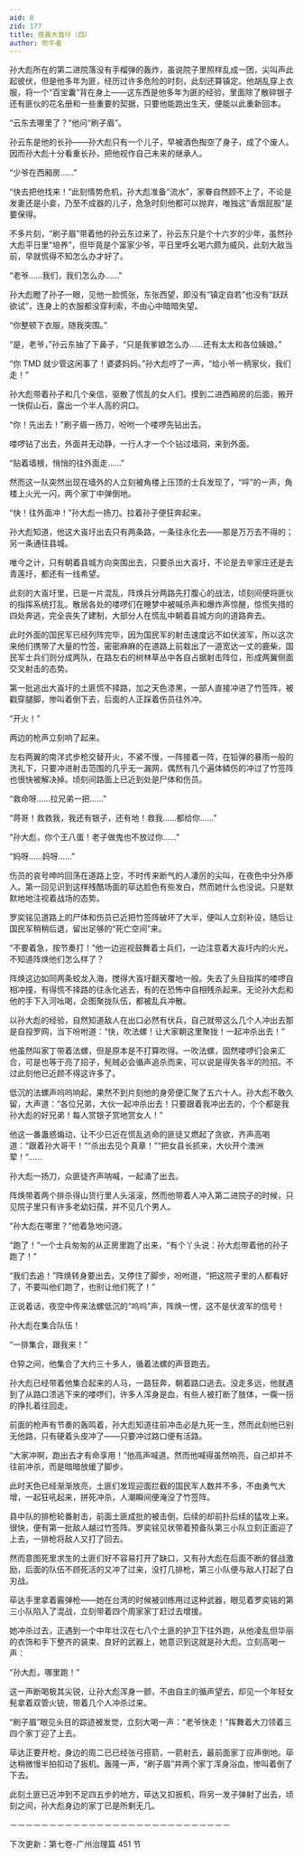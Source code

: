 ```yaml
---
aid: 8
zid: 177
title: 夜袭大崀圩（四）
author: 吹牛者
---
```


孙大彪所在的第二进院落没有手榴弹的轰炸，虽说院子里照样乱成一团，尖叫声此起彼伏，但是他多年为匪，经历过许多危险的时刻，此刻还算镇定。他胡乱穿上衣服，将一个“百宝囊”背在身上――这东西是他多年为匪的经验，里面除了散碎银子还有匪伙的花名册和一些重要的契据，只要他能跑出生天，便能以此重新回本。

“云东去哪里了？”他问“刷子眉”。

孙云东是他的长孙――孙大彪只有一个儿子，早被酒色掏空了身子，成了个废人。因而孙大彪十分看重长孙，把他视作自己未来的继承人。

“少爷在西厢房……”

“快去把他找来！”此刻情势危机，孙大彪准备“流水”，家眷自然顾不上了，不论是发妻还是小妾，乃至不成器的儿子，危急时刻他都可以抛弃，唯独这“香烟屁股”是要保得。

不多片刻，“刷子眉”带着他的孙云东过来了，孙云东只是个十六岁的少年，虽然孙大彪平日里“培养”，但毕竟是个富家少爷，平日里呼幺喝六颇为威风，此刻大敌当前，早就慌得不知怎么办才好了。

“老爷……我们，我们怎么办……”

孙大彪瞪了孙子一眼，见他一脸慌张，东张西望，即没有“镇定自若”也没有“跃跃欲试”，连身上的衣服都没穿利索，不由心中暗暗失望。

“你整顿下衣服，随我突围。”

“是，老爷，”孙云东抽了下鼻子，“只是我爹娘怎么办……还有太太和各位姨娘。”

“你 TMD 就少管这闲事了！婆婆妈妈。”孙大彪哼了一声，“给小爷一柄家伙，我们走！”

孙大彪带着孙子和几个亲信，驱散了慌乱的女人们。摸到二进西厢房的后面，搬开一快假山石，露出一个半人高的洞口。

“你！先出去！”刷子眉一扬刀，吩咐一个喽啰先钻出去。

喽啰钻了出去，外面并无动静，一行人才一个个钻过墙洞，来到外面。

“贴着墙根，悄悄的往外面走……”

然而这一队突然出现在墙外的人立刻被角楼上压顶的士兵发现了，“呯”的一声，角楼上火光一闪，两个家丁中弹倒地。

“快！往外面冲！”孙大彪一扬刀。拉着孙子便狂奔起来。

孙大彪知道，他这大崀圩出去只有两条路，一条往永化去――那是万万去不得的；另一条通往县城。

唯今之计，只有朝着县城方向突围出去，只要杀出大崀圩，不论是去辛家庄还是去青莲圩，都还有一线希望。

此刻的大崀圩里，已是一片混乱，阵焕兵分两路先打腹心的战法，顷刻间便将匪伙的指挥系统打乱。散居各处的喽啰们在睡梦中被喊杀声和爆炸声惊醒，惊慌失措的四处奔逃，完全丧失了建制，大部分人在慌乱中朝着县城方向的道路奔去。

此时外面的国民军已经列阵完毕，因为国民军的射击速度远不如伏波军，所以这次来他们携带了大量的竹签，密密麻麻的在道路上前栽出了一道宽达一丈的鹿柴，国民军士兵们则分成两队，在路左右的树林草丛中各自占据射击阵位，形成两翼侧面交叉射击的态势。

第一批逃出大崀圩的土匪慌不择路，加之天色漆黑，一部人直接冲进了竹签阵，被戳穿腿脚，惨叫着倒下去，后面的人正踩着伤员往外冲。

“开火！”

两边的枪声立刻响了起来。

左右两翼的南洋式步枪交替开火，不紧不慢，一阵接着一阵，在铅弹的暴雨一般的洗礼下，只要冲进射击范围的几乎无一漏网，偶然有几个遍体鳞伤的冲过了竹签阵也很快被解决掉。顷刻间路面上已近到处是尸体和伤员。

“救命呀……拉兄弟一把……”

“蒋哥！救救我，我还有银子，还有地！救我……都给你……”

“孙大彪，你个王八蛋！老子做鬼也不放过你……”

“妈呀……妈呀……”

伤员的哀号呻吟回荡在道路上空，不时传来断气的人凄厉的尖叫，在夜色中分外瘆人。第一回见识到这样残酷场面的荜达脸色有些发白，然而她什么也没说。只是默默地地注视着战场的态势。

罗奕铭见道路上的尸体和伤员已近把竹签阵破坏了大半，便叫人立刻补设，随后让国民军稍稍后退，留出足够的“死亡空间”来。

“不要着急，按节奏打！”他一边巡视鼓舞着士兵们，一边注意着大崀圩内的火光，不知道阵焕他们怎么样了？

阵焕这边如同两条蛟龙入海，搅得大崀圩翻天覆地一般。失去了头目指挥的喽啰自相冲撞，有得慌不择路的往永化逃去，有的在恐怖中自相残杀起来。无论孙大彪和他的手下入河吆喝，企图聚拢队伍，都被乱兵冲散。

以孙大彪的经验，自然知道敌人在出口必然有伏兵，自己就带这么几个人冲出去那是自投罗网，当下吩咐道：“快，吹法螺！让大家朝这里聚拢！一起冲杀出去！”

他虽然叫家丁带着法螺，但是原本是不打算吹得。一吹法螺，固然喽啰们会来汇合，可是也等于亮了招子，髡贼必会循声追杀而来，可以说是得失各半的险招。不过此刻他已近顾不得这许多了。

低沉的法螺声呜呜响起，果然不到片刻他的身旁便汇聚了五六十人。孙大彪不敢久留，大声道：“各位兄弟，大伙一起冲杀出去！只要跟着我冲出去的，个个都是我孙大彪的好兄弟！每人赏银子赏地赏女人！”

他这一番蛊惑煽动，让不少已近在慌乱逃命的匪徒又燃起了贪欲，齐声高喝道：“跟着孙大哥干！”“杀出去见个真章！”“把女县长抓来，大伙开个澳洲荤！”……

孙大彪一扬刀，众匪徒齐声呐喊，一起涌了出去。

阵焕带着两个排杀得山货行里人头滚滚，然而他带着人冲入第二进院子的时候，只见院子里只有许多老幼妇孺，并不见几个男人。

“孙大彪在哪里？”他着急地问道。

“跑了！”一个士兵匆匆的从正房里跑了出来，“有个丫头说：孙大彪带着他的孙子跑了！”

“我们去追！”阵焕转身要出去，又停住了脚步，吩咐道，“把这院子里的人都看好了，不要叫他们跑了，也别让他们死了！”

正说着话，夜空中传来法螺低沉的“呜呜”声，阵焕一愣，这不是伏波军的信号！

孙大彪在集合队伍！

“一排集合，跟我来！”

仓猝之间，他集合了大约三十多人，循着法螺的声音跑去。

孙大彪已经带着他集合起来的人马，一路狂奔，朝着路口逃去。没走多远，他就遇到了从路口溃逃下来的喽啰们，许多人浑身是血，有些人被打断了肢体，一瘸一拐的挣扎着往回走。

前面的枪声有节奏的轰鸣着，孙大彪知道往前冲击必是九死一生，然而此刻他已别无他路，只有硬着头皮冲了――只要冲过路口便有活路。

“大家冲啊，跑出去才有命享用！”他高声喊道。然而他喊得虽然响亮，自己却并不往前冲杀，而是暗暗放缓了脚步。

此时天色已经渐渐放亮，土匪们发现迎面拦截的国民军人数并不多，不由勇气大增，一起狂吼起来，拼死冲杀，人潮瞬间便淹没了竹签阵。

县中队的排枪轮番射击，前面土匪成批的被击倒，后续的却前扑后续的猛攻上来。很快，便有第一批敌人越过竹签阵。罗奕铭见状带着预备队第三小队立刻正面迎了上去，一排枪将敌人又打了回去。

然而意图死里求生的土匪们好不容易打开了缺口，又有孙大彪在后面不断的督战激励，后面的队伍不顾死活的又冲了过来，没打几排枪，第三小队便与敌人打起了白刃战。

荜达手里拿着霰弹枪――她在台湾的时候被训练用过这种武器，眼见着罗奕铭的第三小队陷入了混战，立刻带着四个周家家丁赶过去增援。

她冲杀过去，正遇到一个中年壮汉在七八个土匪的护卫下往外跑，从他凌乱但华丽的衣饰和手下整齐的装束、良好的武器上，她意识到这就是孙大彪。立刻高喝一声：

“孙大彪，哪里跑！”

这一声断喝极其尖锐，让孙大彪浑身一颤，不由自主的循声望去，却见一个年轻女髡拿着双管火铳，带着几个人冲杀过来。

“刷子眉”眼见头目的踪迹被发觉，立刻大喝一声：“老爷快走！”挥舞着大刀领着三四个家丁迎了上去。

荜达正要开枪，身边的周二已已经张弓搭箭，一箭射去，最前面家丁应声倒地。荜达稍微慢半拍扣动了扳机。轰隆一声，“刷子眉”并两个家丁浑身浴血，惨叫着倒了下去。

此刻土匪已近冲到不足四五步的地方，荜达又扣扳机，将另一发子弹射了出去，顷刻之间，孙大彪身边的家丁已是所剩无几。

－－－－－－－－－－－－－－－－－－－－－－－－－－－－

下次更新：第七卷-广州治理篇 451 节
